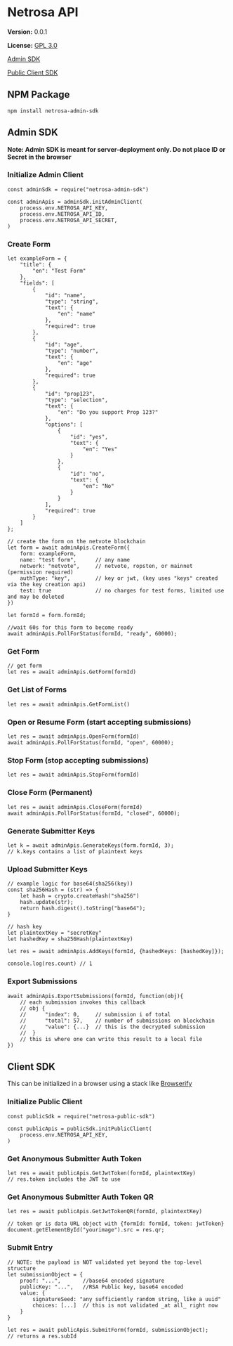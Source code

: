 Netrosa API
===========

**Version:** 0.0.1

**License:** [GPL 3.0](https://www.gnu.org/licenses/gpl-3.0.en.html)

[Admin SDK](#admin-sdk)

[Public Client SDK](#client-sdk)

## NPM Package

```
npm install netrosa-admin-sdk
```

## Admin SDK

**Note: Admin SDK is meant for server-deployment only.  Do not place ID or Secret in the browser** 

###  Initialize Admin Client
```
const adminSdk = require("netrosa-admin-sdk")

const adminApis = adminSdk.initAdminClient(
    process.env.NETROSA_API_KEY, 
    process.env.NETROSA_API_ID, 
    process.env.NETROSA_API_SECRET, 
)
```

### Create Form
```
let exampleForm = {
    "title": {
        "en": "Test Form"
    },
    "fields": [
        {
            "id": "name",
            "type": "string",
            "text": {
                "en": "name"
            },
            "required": true
        },
        {
            "id": "age",
            "type": "number",
            "text": {
                "en": "age"
            },
            "required": true
        },
        {
            "id": "prop123",
            "type": "selection",
            "text": {
                "en": "Do you support Prop 123?"
            },
            "options": [
                {
                    "id": "yes",
                    "text": {
                        "en": "Yes"
                    }
                },
                {
                    "id": "no",
                    "text": {
                        "en": "No"
                    }
                }
            ],
            "required": true
        }
    ]
};

// create the form on the netvote blockchain
let form = await adminApis.CreateForm({
    form: exampleForm,
    name: "test form",      // any name
    network: "netvote",     // netvote, ropsten, or mainnet (permission required)
    authType: "key",        // key or jwt, (key uses "keys" created via the key creation api)
    test: true              // no charges for test forms, limited use and may be deleted
})

let formId = form.formId;

//wait 60s for this form to become ready
await adminApis.PollForStatus(formId, "ready", 60000);
```
### Get Form
```
// get form
let res = await adminApis.GetForm(formId)
```
### Get List of Forms
```
let res = await adminApis.GetFormList()
```
### Open or Resume Form (start accepting submissions)
```
let res = await adminApis.OpenForm(formId)
await adminApis.PollForStatus(formId, "open", 60000);
```
### Stop Form (stop accepting submissions)
```
let res = await adminApis.StopForm(formId)
```
### Close Form (Permanent)
```
let res = await adminApis.CloseForm(formId)
await adminApis.PollForStatus(formId, "closed", 60000);
```
### Generate Submitter Keys
```
let k = await adminApis.GenerateKeys(form.formId, 3);
// k.keys contains a list of plaintext keys
```
### Upload Submitter Keys
```
// example logic for base64(sha256(key)) 
const sha256Hash = (str) => {
    let hash = crypto.createHash("sha256")
    hash.update(str);
    return hash.digest().toString("base64");
}

// hash key
let plaintextKey = "secretKey"
let hashedKey = sha256Hash(plaintextKey)

let res = await adminApis.AddKeys(formId, {hashedKeys: [hashedKey]});

console.log(res.count) // 1 
```
### Export Submissions
```
await adminApis.ExportSubmissions(formId, function(obj){
    // each submission invokes this callback
    // obj {
    //      "index": 0,     // submission i of total
    //      "total": 57,    // number of submissions on blockchain
    //      "value": {...}  // this is the decrypted submission
    //  }
    // this is where one can write this result to a local file
})
```
## Client SDK

This can be initialized in a browser using a stack like [Browserify](http://browserify.org/) 

###  Initialize Public Client
```
const publicSdk = require("netrosa-public-sdk")

const publicApis = publicSdk.initPublicClient(
    process.env.NETROSA_API_KEY, 
)
```
###  Get Anonymous Submitter Auth Token
```
let res = await publicApis.GetJwtToken(formId, plaintextKey)
// res.token includes the JWT to use
```

###  Get Anonymous Submitter Auth Token QR
```
let res = await publicApis.GetJwtTokenQR(formId, plaintextKey)

// token qr is data URL object with {formId: formId, token: jwtToken}
document.getElementById("yourimage").src = res.qr;
```

### Submit Entry
```
// NOTE: the payload is NOT validated yet beyond the top-level structure
let submissionObject = {
    proof: "...",       //base64 encoded signature
    publicKey: "...",   //RSA Public key, base64 encoded
    value: {
        signatureSeed: "any sufficiently random string, like a uuid"
        choices: [...]  // this is not validated _at all_ right now
    }
}

let res = await publicApis.SubmitForm(formId, submissionObject);
// returns a res.subId

```